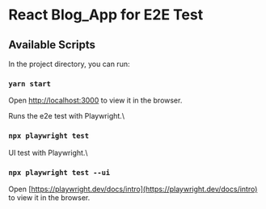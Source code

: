 # React Blog_App for E2E Test


## Available Scripts

In the project directory, you can run:

### `yarn start`

Open [http://localhost:3000](http://localhost:3000) to view it in the browser.


Runs the e2e test with Playwright.\

### `npx playwright test`

UI test with Playwright.\

### `npx playwright test --ui`

Open [https://playwright.dev/docs/intro](https://playwright.dev/docs/intro) to view it in the browser.

